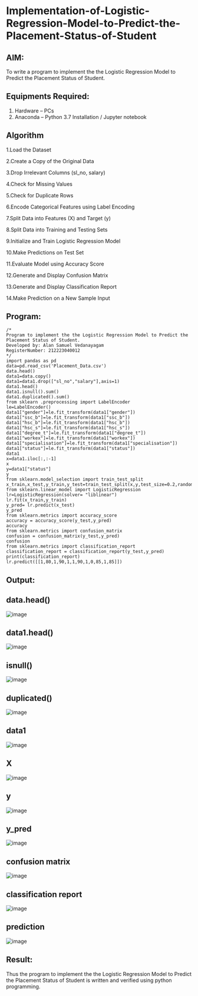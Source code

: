 # Implementation-of-Logistic-Regression-Model-to-Predict-the-Placement-Status-of-Student

## AIM:
To write a program to implement the the Logistic Regression Model to Predict the Placement Status of Student.

## Equipments Required:
1. Hardware – PCs
2. Anaconda – Python 3.7 Installation / Jupyter notebook

## Algorithm

1.Load the Dataset

2.Create a Copy of the Original Data

3.Drop Irrelevant Columns (sl_no, salary)

4.Check for Missing Values

5.Check for Duplicate Rows

6.Encode Categorical Features using Label Encoding

7.Split Data into Features (X) and Target (y)

8.Split Data into Training and Testing Sets

9.Initialize and Train Logistic Regression Model

10.Make Predictions on Test Set

11.Evaluate Model using Accuracy Score

12.Generate and Display Confusion Matrix

13.Generate and Display Classification Report

14.Make Prediction on a New Sample Input

## Program:
```
/*
Program to implement the the Logistic Regression Model to Predict the Placement Status of Student.
Developed by: Alan Samuel Vedanayagam
RegisterNumber: 212223040012
*/
import pandas as pd
data=pd.read_csv('Placement_Data.csv')
data.head()
data1=data.copy()
data1=data1.drop(["sl_no","salary"],axis=1)
data1.head()
data1.isnull().sum()
data1.duplicated().sum()
from sklearn .preprocessing import LabelEncoder
le=LabelEncoder()
data1["gender"]=le.fit_transform(data1["gender"])
data1["ssc_b"]=le.fit_transform(data1["ssc_b"])
data1["hsc_b"]=le.fit_transform(data1["hsc_b"])
data1["hsc_s"]=le.fit_transform(data1["hsc_s"])
data1["degree_t"]=le.fit_transform(data1["degree_t"])
data1["workex"]=le.fit_transform(data1["workex"])
data1["specialisation"]=le.fit_transform(data1["specialisation"])
data1["status"]=le.fit_transform(data1["status"])
data1
x=data1.iloc[:,:-1]
x
y=data1["status"]
y
from sklearn.model_selection import train_test_split
x_train,x_test,y_train,y_test=train_test_split(x,y,test_size=0.2,random_state=0)
from sklearn.linear_model import LogisticRegression
lr=LogisticRegression(solver= "liblinear")
lr.fit(x_train,y_train)
y_pred= lr.predict(x_test)
y_pred
from sklearn.metrics import accuracy_score
accuracy = accuracy_score(y_test,y_pred)
accuracy
from sklearn.metrics import confusion_matrix
confusion = confusion_matrix(y_test,y_pred)
confusion
from sklearn.metrics import classification_report
classification_report = classification_report(y_test,y_pred)
print(classification_report)
lr.predict([[1,80,1,90,1,1,90,1,0,85,1,85]])

```

## Output:

## data.head()

![image](https://github.com/user-attachments/assets/8f39864c-6a96-4e84-9685-02d45a6f91de)

## data1.head()

![image](https://github.com/user-attachments/assets/f4014dc5-709e-49a9-8f51-70b79b183ae2)

## isnull()

![image](https://github.com/user-attachments/assets/7a08c4fd-fd1d-4337-96dd-929e9d19d7f7)

## duplicated()

![image](https://github.com/user-attachments/assets/5117141f-5935-405f-b4e8-212918684637)

## data1

![image](https://github.com/user-attachments/assets/c893eddb-3d5e-415a-b114-1bea73a1620d)

## X

![image](https://github.com/user-attachments/assets/12e98d4c-f7ca-4790-bed7-f488e4620679)


## y

![image](https://github.com/user-attachments/assets/cfe4f2eb-204b-4b25-8c3d-8b01f93d2d4d)

## y_pred

![image](https://github.com/user-attachments/assets/4a446cb6-bf8c-457e-ad9b-bd5182e157c2)

## confusion matrix

![image](https://github.com/user-attachments/assets/2cfaf0d2-9116-45aa-aa7f-0bb27f253290)

## classification report

![image](https://github.com/user-attachments/assets/4874e8c0-310d-48b4-bc08-fc3d55ca648a)

## prediction

![image](https://github.com/user-attachments/assets/5466fef0-bed0-443f-b889-49efb39b14a3)


## Result:
Thus the program to implement the the Logistic Regression Model to Predict the Placement Status of Student is written and verified using python programming.
